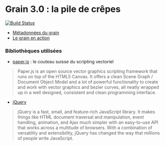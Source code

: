 Grain 3.0 : la pile de crêpes
=============================

[![Build Status](https://travis-ci.org/InriaMecsci/crepes.png?branch=master)](https://travis-ci.org/InriaMecsci/crepes)

* [Métadonnées du grain](meta.json)
* [Le grain en action](https://matchre.github.io/inria-crepes/)

### Bibliothèques utilisées 

* [paper.js](http://paperjs.org/) : le couteau suisse du scripting vectoriel

> Paper.js is an open source vector graphics scripting framework that runs on top of the HTML5 Canvas. It offers a clean Scene Graph / Document Object Model and a lot of powerful functionality to create and work with vector graphics and bezier curves, all neatly wrapped up in a well designed, consistent and clean programming interface.

* [jQuery](http://jquery.com)

> jQuery is a fast, small, and feature-rich JavaScript library. It makes things like HTML document traversal and manipulation, event handling, animation, and Ajax much simpler with an easy-to-use API that works across a multitude of browsers. With a combination of versatility and extensibility, jQuery has changed the way that millions of people write JavaScript.
